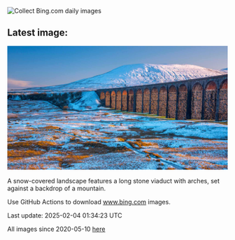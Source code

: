 ![Collect Bing.com daily images](https://github.com/counter2015/bing-daily-images/workflows/Collect%20Bing.com%20daily%20images/badge.svg)
## Latest image:
![](images/RibbleheadViaduct.jpg)

A snow-covered landscape features a long stone viaduct with arches, set against a backdrop of a mountain.

Use GitHub Actions to download www.bing.com images.

Last update: 2025-02-04 01:34:23 UTC

All images since 2020-05-10 [here](https://github.com/counter2015/bing-daily-images/tree/master/images)
